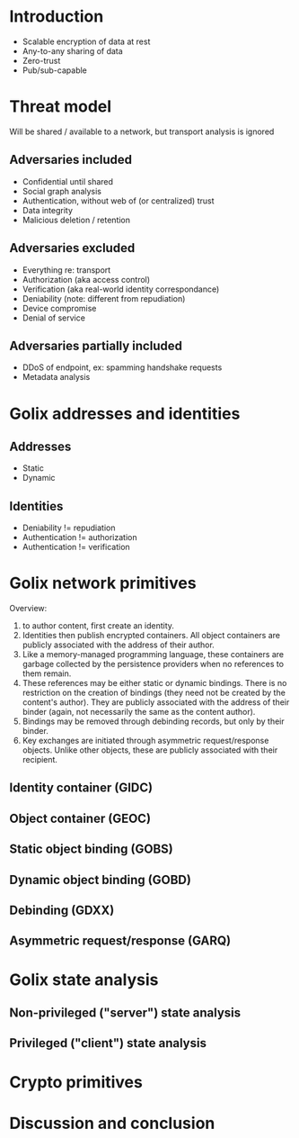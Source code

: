 # Introduction

+ Scalable encryption of data at rest
+ Any-to-any sharing of data
+ Zero-trust
+ Pub/sub-capable

# Threat model

Will be shared / available to a network, but transport analysis is ignored

## Adversaries included

+ Confidential until shared
+ Social graph analysis
+ Authentication, without web of (or centralized) trust
+ Data integrity
+ Malicious deletion / retention

## Adversaries excluded

+ Everything re: transport
+ Authorization (aka access control)
+ Verification (aka real-world identity correspondance)
+ Deniability (note: different from repudiation)
+ Device compromise
+ Denial of service

## Adversaries partially included

+ DDoS of endpoint, ex: spamming handshake requests
+ Metadata analysis

# Golix addresses and identities

## Addresses

+ Static
+ Dynamic

## Identities

+ Deniability != repudiation
+ Authentication != authorization
+ Authentication != verification

# Golix network primitives

Overview: 

1. to author content, first create an identity. 
2. Identities then publish encrypted containers. All object containers are publicly associated with the address of their author.
3. Like a memory-managed programming language, these containers are garbage collected by the persistence providers when no references to them remain. 
4. These references may be either static or dynamic bindings. There is no restriction on the creation of bindings (they need not be created by the content's author). They are publicly associated with the address of their binder (again, not necessarily the same as the content author).
5. Bindings may be removed through debinding records, but only by their binder.
6. Key exchanges are initiated through asymmetric request/response objects. Unlike other objects, these are publicly associated with their recipient.

## Identity container (GIDC)

## Object container (GEOC)

## Static object binding (GOBS)

## Dynamic object binding (GOBD)

## Debinding (GDXX)

## Asymmetric request/response (GARQ)

# Golix state analysis

## Non-privileged ("server") state analysis

## Privileged ("client") state analysis

# Crypto primitives

# Discussion and conclusion

